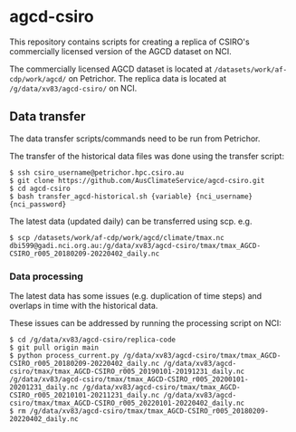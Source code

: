 # agcd-csiro

This repository contains scripts for creating a replica of CSIRO's commercially licensed version of the AGCD dataset on NCI.

The commercially licensed AGCD dataset is located at `/datasets/work/af-cdp/work/agcd/` on Petrichor.
The replica data is located at `/g/data/xv83/agcd-csiro/` on NCI.

## Data transfer

The data transfer scripts/commands need to be run from Petrichor.

The transfer of the historical data files was done using the transfer script:
```
$ ssh csiro_username@petrichor.hpc.csiro.au
$ git clone https://github.com/AusClimateService/agcd-csiro.git
$ cd agcd-csiro
$ bash transfer_agcd-historical.sh {variable} {nci_username} {nci_password}
```

The latest data (updated daily) can be transferred using scp. e.g.
```
$ scp /datasets/work/af-cdp/work/agcd/climate/tmax.nc dbi599@gadi.nci.org.au:/g/data/xv83/agcd-csiro/tmax/tmax_AGCD-CSIRO_r005_20180209-20220402_daily.nc
```

### Data processing

The latest data has some issues (e.g. duplication of time steps) and
overlaps in time with the historical data.

These issues can be addressed by running the processing script on NCI:

```
$ cd /g/data/xv83/agcd-csiro/replica-code
$ git pull origin main
$ python process_current.py /g/data/xv83/agcd-csiro/tmax/tmax_AGCD-CSIRO_r005_20180209-20220402_daily.nc /g/data/xv83/agcd-csiro/tmax/tmax_AGCD-CSIRO_r005_20190101-20191231_daily.nc /g/data/xv83/agcd-csiro/tmax/tmax_AGCD-CSIRO_r005_20200101-20201231_daily.nc /g/data/xv83/agcd-csiro/tmax/tmax_AGCD-CSIRO_r005_20210101-20211231_daily.nc /g/data/xv83/agcd-csiro/tmax/tmax_AGCD-CSIRO_r005_20220101-20220402_daily.nc
$ rm /g/data/xv83/agcd-csiro/tmax/tmax_AGCD-CSIRO_r005_20180209-20220402_daily.nc
```
